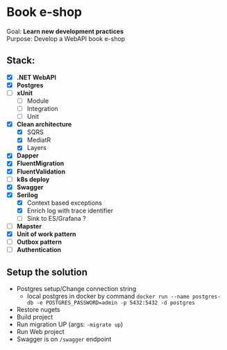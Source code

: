# Book e-shop
Goal: **Learn new development practices**  
Purpose: Develop a WebAPI book e-shop
## Stack:
- [x] **.NET WebAPI**
- [x] **Postgres**
- [ ] **xUnit**
  - [ ] Module
  - [ ] Integration
  - [ ] Unit
- [x] **Clean architecture**
  - [x] SQRS
  - [x] MediatR
  - [x] Layers
- [x] **Dapper**
- [x] **FluentMigration**
- [x] **FluentValidation**
- [ ] **k8s deploy**
- [x] **Swagger**
- [x] **Serilog**
  - [x] Context based exceptions
  - [x] Enrich log with trace identifier
  - [ ] Sink to ES/Grafana ?
- [ ] **Mapster**
- [x] **Unit of work pattern**
- [ ] **Outbox pattern**
- [ ] **Authentication**

## Setup the solution
- Postgres setup/Change connection string
    - local postgres in docker by command `docker run --name postgres-db -e POSTGRES_PASSWORD=admin -p 5432:5432 -d postgres`
- Restore nugets
- Build project
- Run migration UP (args: `-migrate up`)
- Run Web project
- Swagger is on `/swagger` endpoint